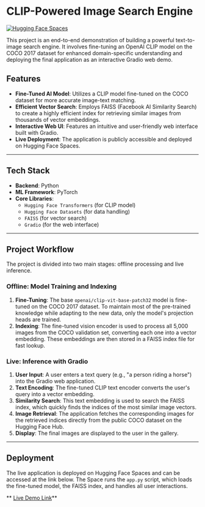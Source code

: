 # CLIP-Powered Image Search Engine

[![Hugging Face Spaces](https://img.shields.io/badge/%F0%9F%A4%97%20Hugging%20Face-Spaces-blue)](https://huggingface.co/spaces/sravan837/clip-image-search)

This project is an end-to-end demonstration of building a powerful text-to-image search engine. It involves fine-tuning an OpenAI CLIP model on the COCO 2017 dataset for enhanced domain-specific understanding and deploying the final application as an interactive Gradio web demo.

## Features
- **Fine-Tuned AI Model**: Utilizes a CLIP model fine-tuned on the COCO dataset for more accurate image-text matching.
- **Efficient Vector Search**: Employs FAISS (Facebook AI Similarity Search) to create a highly efficient index for retrieving similar images from thousands of vector embeddings.
- **Interactive Web UI**: Features an intuitive and user-friendly web interface built with Gradio.
- **Live Deployment**: The application is publicly accessible and deployed on Hugging Face Spaces.

---

## Tech Stack
- **Backend**: Python
- **ML Framework**: PyTorch
- **Core Libraries**:
  - `Hugging Face Transformers` (for CLIP model)
  - `Hugging Face Datasets` (for data handling)
  - `FAISS` (for vector search)
  - `Gradio` (for the web interface)

---

## Project Workflow

The project is divided into two main stages: offline processing and live inference.

### Offline: Model Training and Indexing
1.  **Fine-Tuning**: The base `openai/clip-vit-base-patch32` model is fine-tuned on the COCO 2017 dataset. To maintain most of the pre-trained knowledge while adapting to the new data, only the model's projection heads are trained.
2.  **Indexing**: The fine-tuned vision encoder is used to process all 5,000 images from the COCO validation set, converting each one into a vector embedding. These embeddings are then stored in a FAISS index file for fast lookup.

### Live: Inference with Gradio
1.  **User Input**: A user enters a text query (e.g., "a person riding a horse") into the Gradio web application.
2.  **Text Encoding**: The fine-tuned CLIP text encoder converts the user's query into a vector embedding.
3.  **Similarity Search**: This text embedding is used to search the FAISS index, which quickly finds the indices of the most similar image vectors.
4.  **Image Retrieval**: The application fetches the corresponding images for the retrieved indices directly from the public COCO dataset on the Hugging Face Hub.
5.  **Display**: The final images are displayed to the user in the gallery.



---

## Deployment

The live application is deployed on Hugging Face Spaces and can be accessed at the link below. The Space runs the `app.py` script, which loads the fine-tuned model, the FAISS index, and handles all user interactions.

** [Live Demo Link](https://huggingface.co/spaces/sravan837/clip-image-search)**